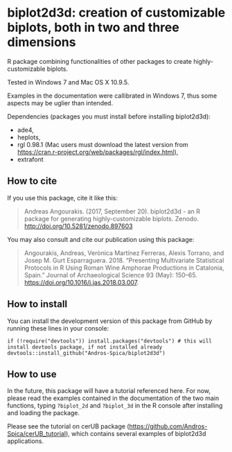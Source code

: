 # biplot2d3d: creation of customizable biplots, both in two and three dimensions

R package combining functionalities of other packages to create highly-customizable biplots. 

Tested in Windows 7 and Mac OS X 10.9.5. 

Examples in the documentation were callibrated in Windows 7, thus some aspects may be uglier than intended.

Dependencies (packages you must install before installing biplot2d3d):
* ade4,
* heplots,
* rgl 0.98.1 (Mac users must download the latest version from https://cran.r-project.org/web/packages/rgl/index.html),
* extrafont

## How to cite

If you use this package, cite it like this:

> Andreas Angourakis. (2017, September 20). biplot2d3d - an R package for generating highly-customizable biplots. Zenodo. http://doi.org/10.5281/zenodo.897603

You may also consult and cite our publication using this package:

> Angourakis, Andreas, Verònica Martínez Ferreras, Alexis Torrano, and Josep M. Gurt Esparraguera. 2018. “Presenting Multivariate Statistical Protocols in R Using Roman Wine Amphorae Productions in Catalonia, Spain.” Journal of Archaeological Science 93 (May): 150–65. https://doi.org/10.1016/j.jas.2018.03.007.

## How to install

You can install the development version of this package from GitHub by running these lines in your console:

```
if (!require("devtools")) install.packages("devtools") # this will install devtools package, if not installed already
devtools::install_github("Andros-Spica/biplot2d3d")  
```

## How to use

In the future, this package will have a tutorial referenced here. For now, please read the examples contained in the documentation of the two main functions, typing `?biplot_2d` and `?biplot_3d` in the R console after installing and loading the package.

Please see the tutorial on cerUB package (<https://github.com/Andros-Spica/cerUB_tutorial>), which contains several examples of biplot2d3d applications.
